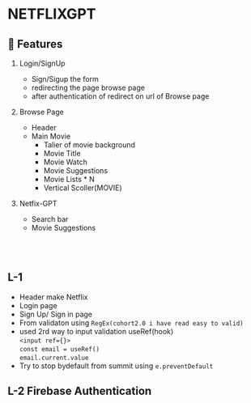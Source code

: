 # NETFLIXGPT

## 🧠 Features

1. Login/SignUp

   - Sign/Sigup the form
   - redirecting the page browse page
   - after authentication of redirect on url of Browse page

2. Browse Page

   - Header
   - Main Movie
     - Talier of movie background
     - Movie Title
     - Movie Watch
     - Movie Suggestions
     - Movie Lists \* N
     - Vertical Scoller(MOVIE)

3. Netfix-GPT
   - Search bar
   - Movie Suggestions

<br>
<br>

## L-1

- Header make Netflix
- Login page
- Sign Up/ Sign in page
- From validaton using `RegEx(cohort2.0 i have read easy to valid)`
- used 2rd way to input validation useRef(hook) <br>
  `<input ref={}>` <br>
  `const email = useRef()` <br>
  `email.current.value` <br>
- Try to stop bydefault from summit using `e.preventDefault`

## L-2 Firebase Authentication
